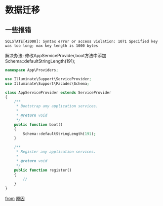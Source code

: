 # 数据迁移

## 一些报错
```mysql
SQLSTATE[42000]: Syntax error or access violation: 1071 Specified key was too long; max key length is 1000 bytes
```
解决办法: 修改AppServiceProvider,boot方法中添加Schema::defaultStringLength(191);
```php
namespace App\Providers;

use Illuminate\Support\ServiceProvider;
use Illuminate\Support\Facades\Schema;

class AppServiceProvider extends ServiceProvider
{
    /**
     * Bootstrap any application services.
     *
     * @return void
     */
    public function boot()
    {
        Schema::defaultStringLength(191);
    }

    /**
     * Register any application services.
     *
     * @return void
     */
    public function register()
    {
        //
    }
}
```
[from](http://www.cnblogs.com/betx/p/6544090.html)
[原因](https://laravel.com/docs/master/migrations#creating-indexes)
